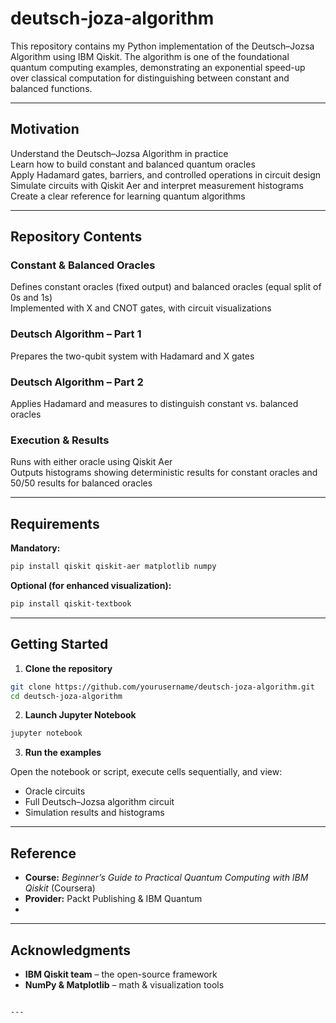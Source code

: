 # deutsch-joza-algorithm

This repository contains my Python implementation of the Deutsch–Jozsa Algorithm using IBM Qiskit. The algorithm is one of the foundational quantum computing examples, demonstrating an exponential speed-up over classical computation for distinguishing between constant and balanced functions.

---

## Motivation

Understand the Deutsch–Jozsa Algorithm in practice  
Learn how to build constant and balanced quantum oracles  
Apply Hadamard gates, barriers, and controlled operations in circuit design  
Simulate circuits with Qiskit Aer and interpret measurement histograms  
Create a clear reference for learning quantum algorithms  

---

## Repository Contents

### Constant & Balanced Oracles

Defines constant oracles (fixed output) and balanced oracles (equal split of 0s and 1s)  
Implemented with X and CNOT gates, with circuit visualizations  

### Deutsch Algorithm – Part 1

Prepares the two-qubit system with Hadamard and X gates  

### Deutsch Algorithm – Part 2

Applies Hadamard and measures to distinguish constant vs. balanced oracles  

### Execution & Results

Runs with either oracle using Qiskit Aer  
Outputs histograms showing deterministic results for constant oracles and 50/50 results for balanced oracles  

---

## Requirements

**Mandatory:**

```bash
pip install qiskit qiskit-aer matplotlib numpy
````

**Optional (for enhanced visualization):**

```bash
pip install qiskit-textbook
```

---

## Getting Started

1. **Clone the repository**

```bash
git clone https://github.com/yourusername/deutsch-joza-algorithm.git
cd deutsch-joza-algorithm
```

2. **Launch Jupyter Notebook**

```bash
jupyter notebook
```

3. **Run the examples**

Open the notebook or script, execute cells sequentially, and view:

   * Oracle circuits
   * Full Deutsch–Jozsa algorithm circuit
   * Simulation results and histograms

---

## Reference

* **Course:** *Beginner’s Guide to Practical Quantum Computing with IBM Qiskit* (Coursera)
* **Provider:** Packt Publishing & IBM Quantum
* 
---

## Acknowledgments

* **IBM Qiskit team** – the open-source framework
* **NumPy & Matplotlib** – math & visualization tools
```

---
